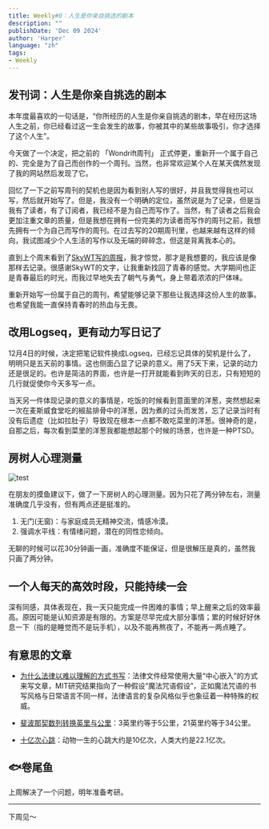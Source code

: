 ```yaml
---
title: Weekly#0：人生是你亲自挑选的剧本
description: ""
publishDate: 'Dec 09 2024'
author: 'Harper'
language: "zh"
tags: 
- Weekly
---
```



## 发刊词：人生是你亲自挑选的剧本

本年度最喜欢的一句话是，“你所经历的人生是你亲自挑选的剧本，早在经历这场人生之前，你已经看过这一生会发生的故事，你被其中的某些故事吸引，你才选择了这个人生”。

今天做了一个决定，把之前的 「Wondrift周刊」 正式停更，重新开一个属于自己的、完全是为了自己而创作的一个周刊。当然，也非常欢迎某个人在某天偶然发现了我的网站然后发现了它。

回忆了一下之前写周刊的契机也是因为看到别人写的很好，并且我觉得我也可以写，然后就开始写了。但是，我没有一个明确的定位，虽然说是为了记录，但是当我有了读者，有了订阅者，我已经不是为自己而写作了。当然，有了读者之后我会更加注重文章的质量，但是我想在拥有一份完美的为读者而写作的周刊之前，我想先拥有一个为自己而写作的周刊。在过去写的20期周刊里，也越来越有这样的倾向，我试图减少个人生活的写作以及无端的碎碎念，但这是背离我本心的。

直到上个周末看到了[SkyWT写的周报](https://skywt.cn/blog/archives/)，我才惊觉，那才是我想要的，我应该是像那样去记录。很感谢SkyWT的文字，让我重新找回了青春的感觉。大学期间也正是青春最后的时光，而我过早地失去了朝气与勇气，身上带着浓浓的尸体味。

重新开始写一份属于自己的周刊，希望能够记录下那些让我选择这份人生的故事。也希望我能一直保持青春时的热血与无畏。

## 改用Logseq，更有动力写日记了

12月4日的时候，决定把笔记软件换成Logseq，已经忘记具体的契机是什么了，明明只是五天前的事情。这也侧面凸显了记录的意义。用了5天下来，记录的动力还是很足的。也许是简洁的界面，也许是一打开就能看到昨天的日志，只有短短的几行就促使你今天多写一点。

当天另一件体现记录的意义的事情是，吃饭的时候看到意面里的洋葱，突然想起来一次在麦斯威食堂吃的椒盐排骨中的洋葱，因为煮的过头而发苦，忘了记录当时有没有后遗症（比如拉肚子）导致现在根本一点都不敢吃菜里的洋葱。很神奇的是，自那之后，每次看到菜里的洋葱我都能想起那个时候的场景，也许是一种PTSD。

## 房树人心理测量

![test](https://ad0e046.webp.li/house-tree-human.jpg)

在朋友的摸鱼建议下，做了一下房树人的心理测量。因为只花了两分钟左右，测量准确度几乎没有，但有两点还是挺准的。

1. 无门(无窗)：与家庭成员无精神交流，情感冷漠。
2. 强调水平线：有情绪问题，潜在的同性恋倾向。

无聊的时候可以花30分钟画一画，准确度不能保证，但是很解压是真的，虽然我只画了两分钟。

## 一个人每天的高效时段，只能持续一会

深有同感，具体表现在，我一天只能完成一件困难的事情；早上醒来之后的效率最高。原因可能是认知资源是有限的。方案是尽早完成大部分事情；累的时候好好休息一下（指的是睡觉而不是玩手机），以及不能再熬夜了，不能再一两点睡了。

## 有意思的文章

- [为什么法律以难以理解的方式书写](https://phys.org/news/2024-08-laws-written-incomprehensible-style.html)：法律文件经常使用大量“中心嵌入”的方式来写文章，MIT研究结果指向了一种假设“魔法咒语假设”，正如魔法咒语的书写风格与日常语言不同一样，法律语言的复杂风格似乎也象征着一种特殊的权威。

- [斐波那契数列转换英里与公里](https://catonmat.net/fibonacci-miles-kilometers)：3英里约等于5公里，21英里约等于34公里。

- [十亿次心跳](https://kottke.org//13/02/does-every-species-get-a-billion-heartbeats-per-lifetime)：动物一生的心跳大约是10亿次，人类大约是22.1亿次。 

## 🐟卷尾鱼

上周解决了一个问题，明年准备考研。

---

下周见～